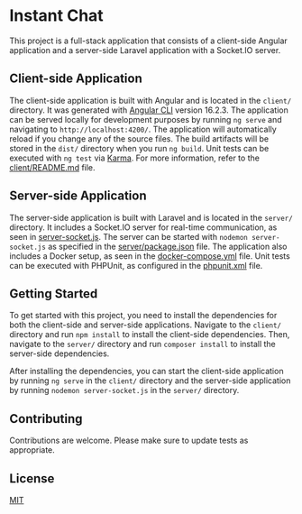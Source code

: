 # Instant Chat

This project is a full-stack application that consists of a client-side Angular application and a server-side Laravel application with a Socket.IO server.

## Client-side Application

The client-side application is built with Angular and is located in the `client/` directory. It was generated with [Angular CLI](https://github.com/angular/angular-cli) version 16.2.3. The application can be served locally for development purposes by running `ng serve` and navigating to `http://localhost:4200/`. The application will automatically reload if you change any of the source files. The build artifacts will be stored in the `dist/` directory when you run `ng build`. Unit tests can be executed with `ng test` via [Karma](https://karma-runner.github.io). For more information, refer to the [client/README.md](client/README.md) file.

## Server-side Application

The server-side application is built with Laravel and is located in the `server/` directory. It includes a Socket.IO server for real-time communication, as seen in [server-socket.js](server/server-socket.js). The server can be started with `nodemon server-socket.js` as specified in the [server/package.json](server/package.json) file. The application also includes a Docker setup, as seen in the [docker-compose.yml](server/docker-compose.yml) file. Unit tests can be executed with PHPUnit, as configured in the [phpunit.xml](server/phpunit.xml) file.

## Getting Started

To get started with this project, you need to install the dependencies for both the client-side and server-side applications. Navigate to the `client/` directory and run `npm install` to install the client-side dependencies. Then, navigate to the `server/` directory and run `composer install` to install the server-side dependencies.

After installing the dependencies, you can start the client-side application by running `ng serve` in the `client/` directory and the server-side application by running `nodemon server-socket.js` in the `server/` directory.

## Contributing

Contributions are welcome. Please make sure to update tests as appropriate.

## License

[MIT](https://choosealicense.com/licenses/mit/)